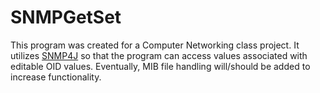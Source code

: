 SNMPGetSet
==========

<p>This program was created for a Computer Networking class project. It utilizes <a href="http://www.snmp4j.org/" title="SNMP4J.org">SNMP4J</a> so that the program can access values associated with editable OID values. Eventually, MIB file handling will/should be added to increase functionality.</p>
